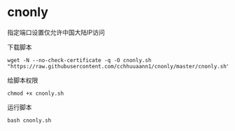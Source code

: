 # cnonly
指定端口设置仅允许中国大陆IP访问

下载脚本
```
wget -N --no-check-certificate -q -O cnonly.sh "https://raw.githubusercontent.com/cchhuuaann1/cnonly/master/cnonly.sh"
```

给脚本权限
```
chmod +x cnonly.sh
```

运行脚本
```
bash cnonly.sh
```
